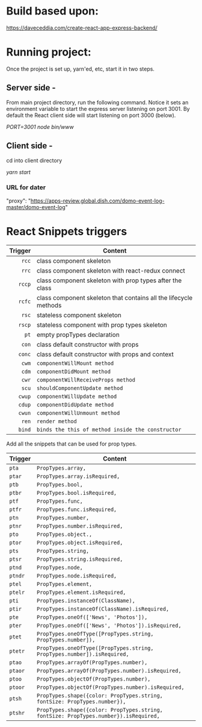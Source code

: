 # Build based upon:
https://daveceddia.com/create-react-app-express-backend/

# Running project:
Once the project is set up, yarn'ed, etc, start it in two steps.
## Server side -
From main project directory, run the following command.  Notice it sets an environment variable to start the express server listening on port 3001.  By default the React client side will start listening on port 3000 (below).

*PORT=3001 node bin/www*

## Client side -
cd into client directory

*yarn start*

### URL for dater
"proxy": "https://apps-review.global.dish.com/domo-event-log-master/domo-event-log"

# React Snippets triggers

<table>
<thead>
<tr>
<th align="right">Trigger</th>
<th>Content</th>
</tr>
</thead>
<tbody>
<tr>
<td align="right"><code>rcc</code></td>
<td>class component skeleton</td>
</tr>
<tr>
<td align="right"><code>rrc</code></td>
<td>class component skeleton with react-redux connect</td>
</tr>
<tr>
<td align="right"><code>rccp</code></td>
<td>class component skeleton with prop types after the class</td>
</tr>
<tr>
<td align="right"><code>rcfc</code></td>
<td>class component skeleton that contains all the lifecycle methods</td>
</tr>
<tr>
<td align="right"><code>rsc</code></td>
<td>stateless component skeleton</td>
</tr>
<tr>
<td align="right"><code>rscp</code></td>
<td>stateless component with prop types skeleton</td>
</tr>
<tr>
<td align="right"><code>pt</code></td>
<td>empty propTypes declaration</td>
</tr>
<tr>
<td align="right"><code>con</code></td>
<td>class default constructor with props</td>
</tr>
<tr>
<td align="right"><code>conc</code></td>
<td>class default constructor with props and context</td>
</tr>
<tr>
<td align="right"><code>cwm</code></td>
<td><code>componentWillMount method</code></td>
</tr>
<tr>
<td align="right"><code>cdm</code></td>
<td><code>componentDidMount method</code></td>
</tr>
<tr>
<td align="right"><code>cwr</code></td>
<td><code>componentWillReceiveProps method</code></td>
</tr>
<tr>
<td align="right"><code>scu</code></td>
<td><code>shouldComponentUpdate method</code></td>
</tr>
<tr>
<td align="right"><code>cwup</code></td>
<td><code>componentWillUpdate method</code></td>
</tr>
<tr>
<td align="right"><code>cdup</code></td>
<td><code>componentDidUpdate method</code></td>
</tr>
<tr>
<td align="right"><code>cwun</code></td>
<td><code>componentWillUnmount method</code></td>
</tr>
<tr>
<td align="right"><code>ren</code></td>
<td><code>render method</code></td>
</tr>
<tr>
<td align="right"><code>bind</code></td>
<td><code>binds the this of method inside the constructor</code></td>
</tr></tbody></table>
<p>Add all the snippets that can be used for prop types.</p>
<table>
<thead>
<tr>
<th>Trigger</th>
<th>Content</th>
</tr>
</thead>
<tbody>
<tr>
<td><code>pta</code></td>
<td><code>PropTypes.array,</code></td>
</tr>
<tr>
<td><code>ptar</code></td>
<td><code>PropTypes.array.isRequired,</code></td>
</tr>
<tr>
<td><code>ptb</code></td>
<td><code>PropTypes.bool,</code></td>
</tr>
<tr>
<td><code>ptbr</code></td>
<td><code>PropTypes.bool.isRequired,</code></td>
</tr>
<tr>
<td><code>ptf</code></td>
<td><code>PropTypes.func,</code></td>
</tr>
<tr>
<td><code>ptfr</code></td>
<td><code>PropTypes.func.isRequired,</code></td>
</tr>
<tr>
<td><code>ptn</code></td>
<td><code>PropTypes.number,</code></td>
</tr>
<tr>
<td><code>ptnr</code></td>
<td><code>PropTypes.number.isRequired,</code></td>
</tr>
<tr>
<td><code>pto</code></td>
<td><code>PropTypes.object.,</code></td>
</tr>
<tr>
<td><code>ptor</code></td>
<td><code>PropTypes.object.isRequired,</code></td>
</tr>
<tr>
<td><code>pts</code></td>
<td><code>PropTypes.string,</code></td>
</tr>
<tr>
<td><code>ptsr</code></td>
<td><code>PropTypes.string.isRequired,</code></td>
</tr>
<tr>
<td><code>ptnd</code></td>
<td><code>PropTypes.node,</code></td>
</tr>
<tr>
<td><code>ptndr</code></td>
<td><code>PropTypes.node.isRequired,</code></td>
</tr>
<tr>
<td><code>ptel</code></td>
<td><code>PropTypes.element,</code></td>
</tr>
<tr>
<td><code>ptelr</code></td>
<td><code>PropTypes.element.isRequired,</code></td>
</tr>
<tr>
<td><code>pti</code></td>
<td><code>PropTypes.instanceOf(ClassName),</code></td>
</tr>
<tr>
<td><code>ptir</code></td>
<td><code>PropTypes.instanceOf(ClassName).isRequired,</code></td>
</tr>
<tr>
<td><code>pte</code></td>
<td><code>PropTypes.oneOf(['News', 'Photos']),</code></td>
</tr>
<tr>
<td><code>pter</code></td>
<td><code>PropTypes.oneOf(['News', 'Photos']).isRequired,</code></td>
</tr>
<tr>
<td><code>ptet</code></td>
<td><code>PropTypes.oneOfType([PropTypes.string, PropTypes.number]),</code></td>
</tr>
<tr>
<td><code>ptetr</code></td>
<td><code>PropTypes.oneOfType([PropTypes.string, PropTypes.number]).isRequired,</code></td>
</tr>
<tr>
<td><code>ptao</code></td>
<td><code>PropTypes.arrayOf(PropTypes.number),</code></td>
</tr>
<tr>
<td><code>ptaor</code></td>
<td><code>PropTypes.arrayOf(PropTypes.number).isRequired,</code></td>
</tr>
<tr>
<td><code>ptoo</code></td>
<td><code>PropTypes.objectOf(PropTypes.number),</code></td>
</tr>
<tr>
<td><code>ptoor</code></td>
<td><code>PropTypes.objectOf(PropTypes.number).isRequired,</code></td>
</tr>
<tr>
<td><code>ptsh</code></td>
<td><code>PropTypes.shape({color: PropTypes.string, fontSize: PropTypes.number}),</code></td>
</tr>
<tr>
<td><code>ptshr</code></td>
<td><code>PropTypes.shape({color: PropTypes.string, fontSize: PropTypes.number}).isRequired,</code></td>
</tr></tbody></table>

